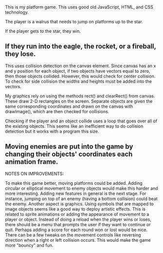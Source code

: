 This is my platform game. This uses good old JavaScript, HTML, and CSS technology. 

The player is a walrus that needs to jump on platforms up to the star.

If the player gets to the star, they win.

If they run into the eagle, the rocket, or a fireball, they lose.
--------------------------------------------------------------------------------

This uses collision detection on the canvas element. Since canvas has an x and
y position for each object, if two objects have vectors equal to zero, then
those objects collided. However, this would check for center collision. To check
for side collision the widths and heights must be added into the vectors.

My graphics rely on using the methods rect() and clearRect() from canvas.
These draw 2-D rectangles on the screen. Separate objects are given the same
corresponding coordinates and drawn on the canvas with drawImage(), which are
then checked for collisions.

Checking if the player and an object collide uses a loop that goes over all
of the existing objects. This seems like an inefficient way to do collision
detection but it works with a program this size.

Moving enemies are put into the game by changing their objects' coordinates each
animation frame.
--------------------------------------------------------------------------------

NOTES ON IMPROVEMENTS: 

To make this game better, moving platforms could be added. Adding circular or
elliptical movement to enemy objects would make this harder and more
interesting. Adding new features in general is the next stage. For instance,
jumping on top of an enemy (having a bottom collision) could beat the enemy.
Another aspect is graphics. Using symbols that are mapped to image objects seems
like a good way to deploy artistic effects. This is related to sprite animations
or adding the appearance of movement to a player or object. Instead of doing a
reload when the player wins or loses, there should be a menu that prompts the
user if they want to continue or quit. Perhaps adding a score for each round
won or lost would be nice. There can be a few tweaks on the movement controls
like reversing direction when a right or left collision occurs. This would
make the game more "bouncy" and fun. 

